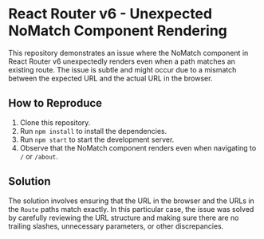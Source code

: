 # React Router v6 - Unexpected NoMatch Component Rendering

This repository demonstrates an issue where the NoMatch component in React Router v6 unexpectedly renders even when a path matches an existing route.  The issue is subtle and might occur due to a mismatch between the expected URL and the actual URL in the browser.

## How to Reproduce

1. Clone this repository.
2. Run `npm install` to install the dependencies.
3. Run `npm start` to start the development server.
4. Observe that the NoMatch component renders even when navigating to `/` or `/about`.

## Solution

The solution involves ensuring that the URL in the browser and the URLs in the `Route` paths match exactly.  In this particular case, the issue was solved by carefully reviewing the URL structure and making sure there are no trailing slashes, unnecessary parameters, or other discrepancies.